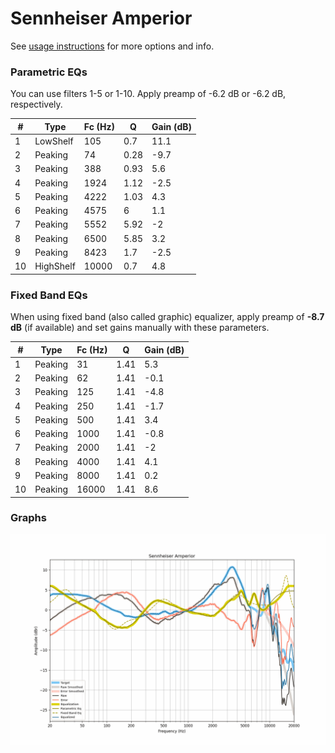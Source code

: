 # Sennheiser Amperior
See [usage instructions](https://github.com/jaakkopasanen/AutoEq#usage) for more options and info.

### Parametric EQs
You can use filters 1-5 or 1-10. Apply preamp of -6.2 dB or -6.2 dB, respectively.

|   # | Type      |   Fc (Hz) |    Q |   Gain (dB) |
|-----|-----------|-----------|------|-------------|
|   1 | LowShelf  |       105 | 0.7  |        11.1 |
|   2 | Peaking   |        74 | 0.28 |        -9.7 |
|   3 | Peaking   |       388 | 0.93 |         5.6 |
|   4 | Peaking   |      1924 | 1.12 |        -2.5 |
|   5 | Peaking   |      4222 | 1.03 |         4.3 |
|   6 | Peaking   |      4575 | 6    |         1.1 |
|   7 | Peaking   |      5552 | 5.92 |        -2   |
|   8 | Peaking   |      6500 | 5.85 |         3.2 |
|   9 | Peaking   |      8423 | 1.7  |        -2.5 |
|  10 | HighShelf |     10000 | 0.7  |         4.8 |

### Fixed Band EQs
When using fixed band (also called graphic) equalizer, apply preamp of **-8.7 dB** (if available) and set gains manually with these parameters.

|   # | Type    |   Fc (Hz) |    Q |   Gain (dB) |
|-----|---------|-----------|------|-------------|
|   1 | Peaking |        31 | 1.41 |         5.3 |
|   2 | Peaking |        62 | 1.41 |        -0.1 |
|   3 | Peaking |       125 | 1.41 |        -4.8 |
|   4 | Peaking |       250 | 1.41 |        -1.7 |
|   5 | Peaking |       500 | 1.41 |         3.4 |
|   6 | Peaking |      1000 | 1.41 |        -0.8 |
|   7 | Peaking |      2000 | 1.41 |        -2   |
|   8 | Peaking |      4000 | 1.41 |         4.1 |
|   9 | Peaking |      8000 | 1.41 |         0.2 |
|  10 | Peaking |     16000 | 1.41 |         8.6 |

### Graphs
![](./Sennheiser%20Amperior.png)
